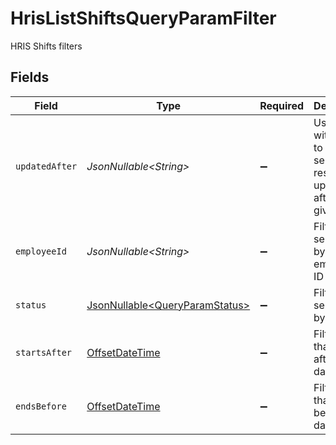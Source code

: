 # HrisListShiftsQueryParamFilter

HRIS Shifts filters


## Fields

| Field                                                                                     | Type                                                                                      | Required                                                                                  | Description                                                                               | Example                                                                                   |
| ----------------------------------------------------------------------------------------- | ----------------------------------------------------------------------------------------- | ----------------------------------------------------------------------------------------- | ----------------------------------------------------------------------------------------- | ----------------------------------------------------------------------------------------- |
| `updatedAfter`                                                                            | *JsonNullable\<String>*                                                                   | :heavy_minus_sign:                                                                        | Use a string with a date to only select results updated after that given date             | 2020-01-01T00:00:00.000Z                                                                  |
| `employeeId`                                                                              | *JsonNullable\<String>*                                                                   | :heavy_minus_sign:                                                                        | Filter to select shifts by employee ID                                                    |                                                                                           |
| `status`                                                                                  | [JsonNullable\<QueryParamStatus>](../../models/operations/QueryParamStatus.md)            | :heavy_minus_sign:                                                                        | Filter to select shifts by status                                                         |                                                                                           |
| `startsAfter`                                                                             | [OffsetDateTime](https://docs.oracle.com/javase/8/docs/api/java/time/OffsetDateTime.html) | :heavy_minus_sign:                                                                        | Filter shifts that start after this date                                                  |                                                                                           |
| `endsBefore`                                                                              | [OffsetDateTime](https://docs.oracle.com/javase/8/docs/api/java/time/OffsetDateTime.html) | :heavy_minus_sign:                                                                        | Filter shifts that end before this date                                                   |                                                                                           |